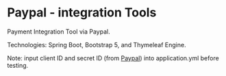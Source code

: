 # Paypal - integration Tools

Payment Integration Tool via Paypal.

Technologies: Spring Boot, Bootstrap 5, and Thymeleaf Engine.

Note: input client ID and secret ID (from [Paypal](https://developer.paypal.com/)) into application.yml before testing.
